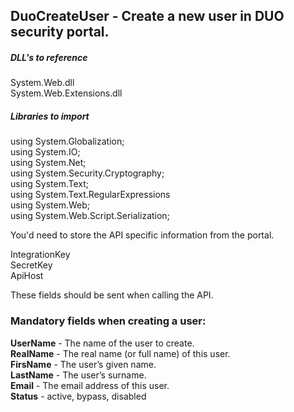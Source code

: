 ## DuoCreateUser - Create a new user in DUO security portal.

##### DLL's to reference

System.Web.dll </br>
System.Web.Extensions.dll </br>

##### Libraries to import
using System.Globalization; </br>
using System.IO; </br>
using System.Net; </br>
using System.Security.Cryptography; </br>
using System.Text; </br>
using System.Text.RegularExpressions </br>
using System.Web; </br>
using System.Web.Script.Serialization;

You'd need to store the API specific information from the portal.

IntegrationKey </br>
SecretKey </br>
ApiHost

These fields should be sent when calling the API.

### Mandatory fields when creating a user:
**UserName**	- The name of the user to create.	</br>
**RealName**	- The real name (or full name) of this user.	</br>
**FirsName**	- The user’s given name.	</br>
**LastName**	- The user’s surname.	</br>
**Email**		- The email address of this user.	</br>
**Status**		- active, bypass, disabled	